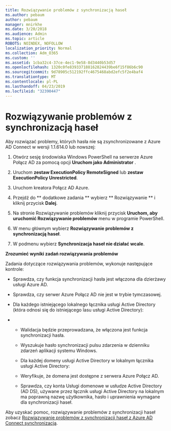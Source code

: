 ```yaml
---
title: Rozwiązywanie problemów z synchronizacją haseł
ms.author: pebaum
author: pebaum
manager: mnirkhe
ms.date: 3/20/2018
ms.audience: Admin
ms.topic: article
ROBOTS: NOINDEX, NOFOLLOW
localization_priority: Normal
ms.collection: Adm_O365
ms.custom: ''
ms.assetid: 1cba32c4-37ce-4ec1-9e58-8d3440b53d57
ms.openlocfilehash: 1320c0fe839337188162824439be6f15f86b6c90
ms.sourcegitcommit: 9d78905c512192ffc4675468abd2efc5f2e4baf4
ms.translationtype: MT
ms.contentlocale: pl-PL
ms.lasthandoff: 04/23/2019
ms.locfileid: "32390447"
---
```

# <a name="troubleshoot-password-synchronization"></a>Rozwiązywanie problemów z synchronizacją haseł

Aby rozwiązać problemy, których hasła nie są zsynchronizowane z Azure AD Connect w wersji 1.1.614.0 lub nowszej:
  
1. Otwórz sesję środowiska Windows PowerShell na serwerze Azure Połącz AD za pomocą opcji **Uruchom jako Administrator** . 
    
2. Uruchom **zestaw ExecutionPolicy RemoteSigned** lub **zestaw ExecutionPolicy Unrestricted**. 
    
3. Uruchom kreatora Połącz AD Azure.
    
4. Przejdź do ** dodatkowe zadania ** wybierz ** Rozwiązywanie ** i kliknij przycisk **Dalej**. 
    
5. Na stronie Rozwiązywanie problemów kliknij przycisk **Uruchom, aby uruchomić Rozwiązywanie problemów** menu w programie PowerShell. 
    
6. W menu głównym wybierz **Rozwiązywanie problemów z synchronizacją haseł**. 
    
7. W podmenu wybierz **Synchronizacja haseł nie działać wcale**. 
    
 **Zrozumieć wyniki zadań rozwiązywania problemów**
  
Zadania dotyczące rozwiązywania problemów, wykonuje następujące kontrole:
  
- Sprawdza, czy funkcja synchronizacji hasła jest włączona dla dzierżawy usługi Azure AD.
    
- Sprawdza, czy serwer Azure Połącz AD nie jest w trybie tymczasowej.
    
- Dla każdego istniejącego lokalnego łącznika usługi Active Directory (która odnosi się do istniejącego lasu usługi Active Directory):
    
- 
  - Walidacja będzie przeprowadzana, że włączona jest funkcja synchronizacji hasła.
    
  - Wyszukuje hasło synchronizacji pulsu zdarzenia w dzienniku zdarzeń aplikacji systemu Windows.
    
  - Dla każdej domeny usługi Active Directory w lokalnym łącznika usługi Active Directory:
    
  - Weryfikuje, że domena jest dostępne z serwera Azure Połącz AD.
    
  - Sprawdza, czy konta Usługi domenowe w usłudze Active Directory (AD DS), używane przez łącznik usługi Active Directory na lokalnym ma poprawną nazwę użytkownika, hasło i uprawnienia wymagane dla synchronizacji haseł.
    
Aby uzyskać pomoc, rozwiązywanie problemów z synchronizacji haseł zobacz [Rozwiązywanie problemów z synchronizacji haseł z Azure AD Connect synchronizacją](https://docs.microsoft.com/azure/active-directory/connect/active-directory-aadconnectsync-troubleshoot-password-synchronization).
  

